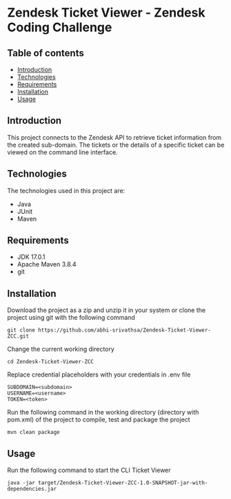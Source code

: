 # Zendesk Ticket Viewer - Zendesk Coding Challenge

## Table of contents
* [Introduction](#introduction)
* [Technologies](#technologies)
* [Requirements](#requirements)
* [Installation](#installation)
* [Usage](#Usage)

## Introduction
This project connects to the Zendesk API to retrieve ticket information from the created sub-domain. The tickets or the details of a specific ticket can be viewed on the command line interface.

## Technologies
The technologies used in this project are: 
* Java
* JUnit
* Maven

## Requirements
* JDK 17.0.1
* Apache Maven 3.8.4
* git

## Installation
Download the project as a zip and unzip it in your system or clone the project using git with the following command
```
git clone https://github.com/abhi-srivathsa/Zendesk-Ticket-Viewer-ZCC.git
```

Change the current working directory
```
cd Zendesk-Ticket-Viewer-ZCC
```
Replace credential placeholders with your credentials in .env file
```
SUBDOMAIN=<subdomain>
USERNAME=<username>
TOKEN=<token>
```
Run the following command in the working directory (directory with pom.xml) of the project to compile, test and package the project
```
mvn clean package
```

## Usage
Run the following command to start the CLI Ticket Viewer
```
java -jar target/Zendesk-Ticket-Viewer-ZCC-1.0-SNAPSHOT-jar-with-dependencies.jar
```

